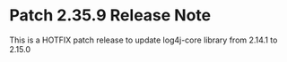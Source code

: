 # Patch 2.35.9 Release Note

This is a HOTFIX patch release to update log4j-core library from 2.14.1 to 2.15.0
